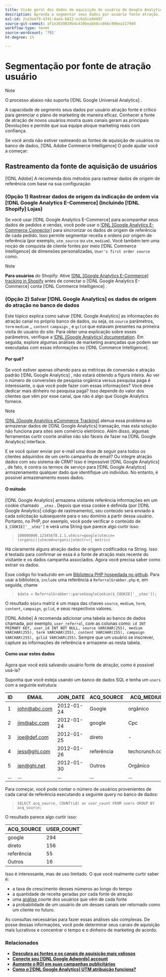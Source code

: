```yaml
---
title: Visão geral dos dados de aquisição do usuário do Google Analytics Origem de rastreamento
description: Aprenda a segmentor seus dados por usuário fonte atração.
exl-id: 2ce3e4f9-4741-4ada-b822-ec6a5ca94497
source-git-commit: af1e3839839b4c419beabb0cc666c996ea2179d4
workflow-type: tm+mt
source-wordcount: '791'
ht-degree: 1%

---
```


# Segmentação por fonte de atração usuário

>[!NOTE]
>
>O processo abaixo não suporta [!DNL Google Universal Analytics] .

A capacidade de segmento seus dados por usuário atração fonte é crítico para gerenciar o plano de marketing de maneira eficaz. Conhecer a fonte de atração de novos usuários mostra quais canais geram as principais Devoluções e permite que sua equipe aloque marketing reais com confiança.

Se você ainda não estiver rastreando as fontes de aquisição de usuários no banco de dados, [!DNL Adobe Commerce Intelligence] O pode ajudar você a começar:

## Rastreamento da fonte de aquisição de usuários

[!DNL Adobe] A recomenda dois métodos para rastrear dados de origem de referência com base na sua configuração:

### (Opção 1) Rastrear dados de origem da indicação de ordem via [!DNL Google Analytics E-Commerce] (Incluindo [!DNL Shopify] Lojas)

Se você usar [!DNL Google Analytics E-Commerce] para acompanhar seus dados de pedidos e vendas, você pode usar o [!DNL [Google Analytics E-Commerce Connector]](../importing-data/integrations/google-ecommerce.md) para sincronizar os dados de origem de referência de cada pedido. Isso permite segmentar receita e ordens por origem de referência (por exemplo, `utm_source` ou `utm_medium`). Você também tem uma noção de conquista de cliente fontes por meio [!DNL Commerce Intelligence] de dimensões personalizadas, `User's first order source` como.

>[!NOTE]
>
>**Para usuários** do Shopify: Ative [!DNL [Google Analytics E-Commerce] tracking in Shopify](https://help.shopify.com/en/manual/reports-and-analytics/google-analytics#ecommerce-tracking) antes de conectar o [!DNL Google Analytics E-Commerce] conta [!DNL Commerce Intelligence] .

### (Opção 2) Salvar [!DNL Google Analytics] os dados de origem do atração no banco de dados

Este tópico explica como salvar [!DNL Google Analytics] as informações do atração canal no próprio banco de dados, ou seja, os `source` parâmetros, `term` `medium` ,, `content` `campaign` , e `gclid` que estavam presentes na primeira visita do usuário do site. Para obter uma explicação sobre esses parâmetros, verifique a [!DNL [Google Analytics] documentation](https://support.google.com/analytics/answer/1191184?hl=en#zippy=%2Cin-this-article). Em seguida, explore algumas análises de marketing avançadas que podem ser executadas com essas informações no [!DNL Commerce Intelligence].

#### Por quê?

Se você estiver apenas olhando para as métricas de conversão e atração padrão [!DNL Google Analytics] , não estará obtendo a figura inteira. Ao ver o número de conversões de pesquisa orgânica versus pesquisa paga é interessante, o que você pode fazer com essas informações? Você deve dedicar mais dinheiro no pesquisa paga? Isso depende do valor dos clientes que vêm por esse canal, que não é algo que Google Analytics fornece.

>[!NOTE]
>
>[!DNL [Google Analytics eCommerce Tracking]](https://developers.google.com/analytics/devguides/collection/gajs/gaTrackingEcommerce) atenua essa problema ao armazenar dados de [!DNL Google Analytics] transação, mas esta solução não funciona para sites sem comércio eletrônico. Além disso, algumas ferramentas curtir coorte análise não são fáceis de fazer na [!DNL Google Analytics] interface.

E se você quiser enviar por e-mail uma dose de seguir para todos os clientes adquiridos de um certo campanha de email? Ou integre atração dados com seu sistema de CRM? Isso é impossível [!DNL Google Analytics] , de fato, é contra os termos de serviço para [!DNL Google Analytics] armazenamento qualquer dado que identifique um indivíduo. No entanto, é possível armazenamento esses dados.

#### O método

[!DNL Google Analytics] armazena visitante referência informações em um cookie chamado `__utmz` . Depois que essa cookie é definida (por [!DNL Google Analytics] código de rastreamento), seu conteúdo será enviado a cada solicitação subsequente para o seu domínio a partir dessa usuário. Portanto, no PHP, por exemplo, você pode verificar o conteúdo de `$_COOKIE['__utmz']` e verá uma String que parece algo curtir isso:

> `100000000.12345678.1.1.utmcsr=google|utmccn=(organic)|utmcmd=organic|utmctr=rj metrics`

Há claramente alguns atração dados de origem codificados na String. Isso é testado para confirmar se essa é a fonte de atração mais recente do visitante e os dados campanha associados. Agora você precisa saber como extrair os dados.

Esse código foi traduzido em um [Biblioteca PHP hospedada no github](https://github.com/RJMetrics/referral-grabber-php). Para usar a biblioteca, `include` uma referência a `ReferralGrabber.php` e, em seguida, chame

> `$data = ReferralGrabber::parseGoogleCookie($_COOKIE['__utmz']);`

O resultado `$data` matriz é um mapa das chaves `source`, `medium`, `term`, `content`, `campaign`, `gclid`, e seus respectivos valores.

[!DNL Adobe] A recomenda adicionar uma tabela ao banco de dados chamada, por exemplo, `user_referral`, com as colunas como: `id INT PRIMARY KEY, user_id INT NOT NULL, source VARCHAR(255), medium VARCHAR(255), term VARCHAR(255), content VARCHAR(255), campaign VARCHAR(255), gclid VARCHAR(255)`. Sempre que um usuário se inscrever, capture as informações de referência e armazene-as nesta tabela.

#### Como usar estes dados

Agora que você está salvando usuário fonte de atração, como é possível usá-la?

Suponha que você esteja usando um banco de dados SQL e tenha um `users` com a seguinte estrutura:

| ID | EMAIL | JOIN_DATE | ACQ_SOURCE | ACQ_MEDIUM |
|--- |--- |--- |--- |--- |
| 1 | john@abc.com | 2012-01-24 | Google | orgânico |
| 2 | jim@abc.com | 2012-01-24 | google | Cpc |
| 3 | joe@def.com | 2012-01-25 | direto | - |
| 4 | jess@ghi.com | 2012-01-26 | referência | techcrunch.com |
| 5 | jen@ghi.net | 2012-01-30 | Outros | Orgânico |
| ... | ... | ... | ... | ... |

Para começar, você pode contar o número de usuários provenientes de cada canal de referência executando a seguinte query no banco de dados:

> `SELECT acq_source, COUNT(id) as user_count FROM users GROUP BY acq_source;`

O resultado parece algo curtir isso:

| ACQ_SOURCE | USER_COUNT |
|--- |--- |
| google | 294 |
| direto | 156 |
| referência | 55 |
| Outros | 16 |

Isso é interessante, mas de uso limitado. O que você realmente curtir saber é:

* a taxa de crescimento desses números ao longo do tempo
* a quantidade de receita geradas por cada fonte de atração
* uma [ análise ](https://en.wikipedia.org/wiki/Cohort_analysis) coorte dos usuários que vêm de cada fonte
* a probabilidade de um usuário de um desses canais ser retornado como um cliente no futuro.

As consultas necessárias para fazer essas análises são complexas. De posse dessas informações, você pode determinar seus canais de aquisição mais lucrativos e concentrar o tempo e o dinheiro de marketing de acordo.

### Relacionados

* **[Descubra as fontes e os canais de aquisição mais valiosos](../analysis/most-value-source-channel.md)**
* **[Conecte seu [!DNL Google Adwords] account](../importing-data/integrations/google-adwords.md)**
* **[Aumente o ROI em suas campanhas publicitárias](../analysis/roi-ad-camp.md)**
* **[Como o  [!DNL Google Analytics]  UTM atribuição funciona?](../analysis/utm-attributes.md)**
